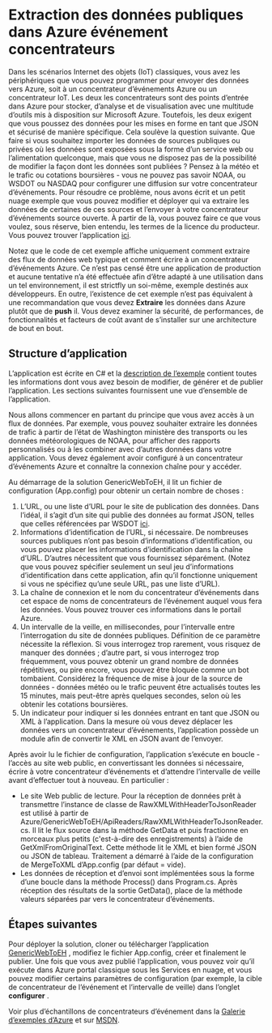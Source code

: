 <properties
    pageTitle="Extraction des données publiques dans Azure événement concentrateurs | Microsoft Azure"
    description="Vue d’ensemble des événements importer à partir du web, exemple"
    services="event-hubs"
    documentationCenter="na"
    authors="spyrossak"
    manager="timlt"
    editor=""/>

<tags 
    ms.service="event-hubs"
    ms.devlang="na"
    ms.topic="article"
    ms.tgt_pltfrm="na"
    ms.workload="na"
    ms.date="08/25/2016"
    ms.author="spyros;sethm" />

# <a name="pulling-public-data-into-azure-event-hubs"></a>Extraction des données publiques dans Azure événement concentrateurs

Dans les scénarios Internet des objets (IoT) classiques, vous avez les périphériques que vous pouvez programmer pour envoyer des données vers Azure, soit à un concentrateur d’événements Azure ou un concentrateur IoT. Les deux les concentrateurs sont des points d’entrée dans Azure pour stocker, d’analyse et de visualisation avec une multitude d’outils mis à disposition sur Microsoft Azure. Toutefois, les deux exigent que vous poussez des données pour les mises en forme en tant que JSON et sécurisé de manière spécifique. Cela soulève la question suivante. Que faire si vous souhaitez importer les données de sources publiques ou privées où les données sont exposées sous la forme d’un service web ou l’alimentation quelconque, mais que vous ne disposez pas de la possibilité de modifier la façon dont les données sont publiées ? Pensez à la météo et le trafic ou cotations boursières - vous ne pouvez pas savoir NOAA, ou WSDOT ou NASDAQ pour configurer une diffusion sur votre concentrateur d’événements. Pour résoudre ce problème, nous avons écrit et un petit nuage exemple que vous pouvez modifier et déployer qui va extraire les données de certaines de ces sources et l’envoyer à votre concentrateur d’événements source ouverte. À partir de là, vous pouvez faire ce que vous voulez, sous réserve, bien entendu, les termes de la licence du producteur. Vous pouvez trouver l’application [ici](https://azure.microsoft.com/documentation/samples/event-hubs-dotnet-importfromweb/).

Notez que le code de cet exemple affiche uniquement comment extraire des flux de données web typique et comment écrire à un concentrateur d’événements Azure. Ce n’est pas censé être une application de production et aucune tentative n’a été effectuée afin d’être adapté à une utilisation dans un tel environnement, il est strictfly un soi-même, exemple destinés aux développeurs. En outre, l’existence de cet exemple n’est pas équivalent à une recommandation que vous devez **Extraire** les données dans Azure plutôt que de **push** il. Vous devez examiner la sécurité, de performances, de fonctionnalités et facteurs de coût avant de s’installer sur une architecture de bout en bout.

## <a name="application-structure"></a>Structure d’application

L’application est écrite en C# et la [description de l’exemple](https://azure.microsoft.com/documentation/samples/event-hubs-dotnet-importfromweb/) contient toutes les informations dont vous avez besoin de modifier, de générer et de publier l’application. Les sections suivantes fournissent une vue d’ensemble de l’application.

Nous allons commencer en partant du principe que vous avez accès à un flux de données. Par exemple, vous pouvez souhaiter extraire les données de trafic à partir de l’état de Washington ministère des transports ou les données météorologiques de NOAA, pour afficher des rapports personnalisés ou à les combiner avec d’autres données dans votre application. Vous devez également avoir configuré à un concentrateur d’événements Azure et connaître la connexion chaîne pour y accéder.

Au démarrage de la solution GenericWebToEH, il lit un fichier de configuration (App.config) pour obtenir un certain nombre de choses :

1. L’URL, ou une liste d’URL pour le site de publication des données. Dans l’idéal, il s’agit d’un site qui publie des données au format JSON, telles que celles référencées par WSDOT [ici](http://www.wsdot.wa.gov/Traffic/api/). 
2. Informations d’identification de l’URL, si nécessaire. De nombreuses sources publiques n’ont pas besoin d’informations d’identification, ou vous pouvez placer les informations d’identification dans la chaîne d’URL. D’autres nécessitent que vous fournissez séparément. (Notez que vous pouvez spécifier seulement un seul jeu d’informations d’identification dans cette application, afin qu’il fonctionne uniquement si vous ne spécifiez qu’une seule URL, pas une liste d’URL).
3. La chaîne de connexion et le nom du concentrateur d’événements dans cet espace de noms de concentrateurs de l’événement auquel vous fera les données. Vous pouvez trouver ces informations dans le portail Azure.
4. Un intervalle de la veille, en millisecondes, pour l’intervalle entre l’interrogation du site de données publiques. Définition de ce paramètre nécessite la réflexion. Si vous interrogez trop rarement, vous risquez de manquer des données ; d’autre part, si vous interrogez trop fréquemment, vous pouvez obtenir un grand nombre de données répétitives, ou pire encore, vous pouvez être bloquée comme un bot tombaient. Considérez la fréquence de mise à jour de la source de données - données météo ou le trafic peuvent être actualisés toutes les 15 minutes, mais peut-être après quelques secondes, selon où les obtenir les cotations boursières. 
5. Un indicateur pour indiquer si les données entrant en tant que JSON ou XML à l’application. Dans la mesure où vous devez déplacer les données vers un concentrateur d’événements, l’application possède un module afin de convertir le XML en JSON avant de l’envoyer.

Après avoir lu le fichier de configuration, l’application s’exécute en boucle - l’accès au site web public, en convertissant les données si nécessaire, écrire à votre concentrateur d’événements et d’attendre l’intervalle de veille avant d’effectuer tout à nouveau. En particulier :

  * Le site Web public de lecture. Pour la réception de données prêt à transmettre l’instance de classe de RawXMLWithHeaderToJsonReader est utilisé à partir de Azure/GenericWebToEH/ApiReaders/RawXMLWithHeaderToJsonReader.cs. Il lit le flux source dans la méthode GetData et puis fractionne en morceaux plus petits (c'est-à-dire des enregistrements) à l’aide de GetXmlFromOriginalText. 
  Cette méthode lit le XML et bien formé JSON ou JSON de tableau. Traitement a démarré à l’aide de la configuration de MergeToXML d’App.config (par défaut = vide).
  * Les données de réception et d’envoi sont implémentées sous la forme d’une boucle dans la méthode Process() dans Program.cs. 
  Après réception des résultats de la sortie GetData(), place de la méthode valeurs séparées par vers le concentrateur d’événements.

## <a name="next-steps"></a>Étapes suivantes

Pour déployer la solution, cloner ou télécharger l’application [GenericWebToEH](https://azure.microsoft.com/documentation/samples/event-hubs-dotnet-importfromweb/) , modifiez le fichier App.config, créer et finalement le publier. Une fois que vous avez publié l’application, vous pouvez voir qu’il exécute dans Azure portal classique sous les Services en nuage, et vous pouvez modifier certains paramètres de configuration (par exemple, la cible de concentrateur de l’événement et l’intervalle de veille) dans l’onglet **configurer** .

Voir plus d’échantillons de concentrateurs d’événement dans la [Galerie d’exemples d’Azure](https://azure.microsoft.com/documentation/samples/?service=event-hubs) et sur [MSDN](https://code.msdn.microsoft.com/site/search?query=event%20hubs&f%5B0%5D.Value=event%20hubs&f%5B0%5D.Type=SearchText&ac=5).
